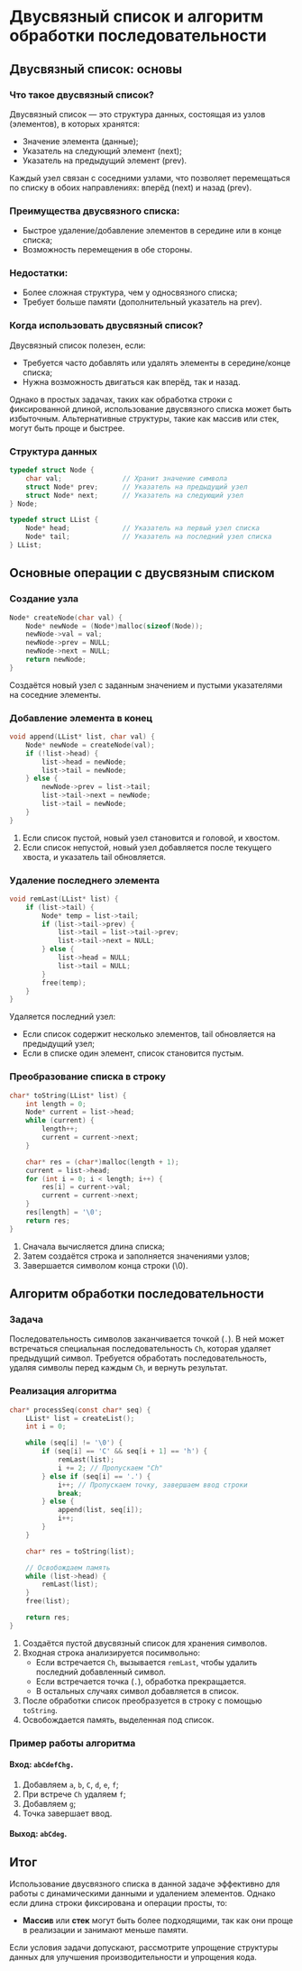 # Двусвязный список и алгоритм обработки последовательности

## Двусвязный список: основы

### Что такое двусвязный список?
Двусвязный список — это структура данных, состоящая из узлов (элементов), в которых хранятся:
- Значение элемента (данные);
- Указатель на следующий элемент (next);
- Указатель на предыдущий элемент (prev).

Каждый узел связан с соседними узлами, что позволяет перемещаться по списку в обоих направлениях: вперёд (next) и назад (prev).

### Преимущества двусвязного списка:
- Быстрое удаление/добавление элементов в середине или в конце списка;
- Возможность перемещения в обе стороны.

### Недостатки:
- Более сложная структура, чем у односвязного списка;
- Требует больше памяти (дополнительный указатель на prev).

### Когда использовать двусвязный список?
Двусвязный список полезен, если:
- Требуется часто добавлять или удалять элементы в середине/конце списка;
- Нужна возможность двигаться как вперёд, так и назад.

Однако в простых задачах, таких как обработка строки с фиксированной длиной, использование двусвязного списка может быть избыточным. Альтернативные структуры, такие как массив или стек, могут быть проще и быстрее.

### Структура данных

```c
typedef struct Node {
    char val;               // Хранит значение символа
    struct Node* prev;      // Указатель на предыдущий узел
    struct Node* next;      // Указатель на следующий узел
} Node;

typedef struct LList {
    Node* head;             // Указатель на первый узел списка
    Node* tail;             // Указатель на последний узел списка
} LList;
```

## Основные операции с двусвязным списком

### Создание узла
```c
Node* createNode(char val) {
    Node* newNode = (Node*)malloc(sizeof(Node));
    newNode->val = val;
    newNode->prev = NULL;
    newNode->next = NULL;
    return newNode;
}
```
Создаётся новый узел с заданным значением и пустыми указателями на соседние элементы.

### Добавление элемента в конец
```c
void append(LList* list, char val) {
    Node* newNode = createNode(val);
    if (!list->head) {
        list->head = newNode;
        list->tail = newNode;
    } else {
        newNode->prev = list->tail;
        list->tail->next = newNode;
        list->tail = newNode;
    }
}
```
1. Если список пустой, новый узел становится и головой, и хвостом.
2. Если список непустой, новый узел добавляется после текущего хвоста, и указатель tail обновляется.

### Удаление последнего элемента
```c
void remLast(LList* list) {
    if (list->tail) {
        Node* temp = list->tail;
        if (list->tail->prev) {
            list->tail = list->tail->prev;
            list->tail->next = NULL;
        } else {
            list->head = NULL;
            list->tail = NULL;
        }
        free(temp);
    }
}
```
Удаляется последний узел:
- Если список содержит несколько элементов, tail обновляется на предыдущий узел;
- Если в списке один элемент, список становится пустым.

### Преобразование списка в строку
```c
char* toString(LList* list) {
    int length = 0;
    Node* current = list->head;
    while (current) {
        length++;
        current = current->next;
    }

    char* res = (char*)malloc(length + 1);
    current = list->head;
    for (int i = 0; i < length; i++) {
        res[i] = current->val;
        current = current->next;
    }
    res[length] = '\0';
    return res;
}
```
1. Сначала вычисляется длина списка;
2. Затем создаётся строка и заполняется значениями узлов;
3. Завершается символом конца строки (\0).

## Алгоритм обработки последовательности

### Задача

Последовательность символов заканчивается точкой (`.`). В ней может встречаться специальная последовательность `Ch`, которая удаляет предыдущий символ. Требуется обработать последовательность, удаляя символы перед каждым `Ch`, и вернуть результат.

### Реализация алгоритма
```c
char* processSeq(const char* seq) {
    LList* list = createList();
    int i = 0;

    while (seq[i] != '\0') {
        if (seq[i] == 'C' && seq[i + 1] == 'h') {
            remLast(list);
            i += 2; // Пропускаем "Ch"
        } else if (seq[i] == '.') {
            i++; // Пропускаем точку, завершаем ввод строки
            break;
        } else {
            append(list, seq[i]);
            i++;
        }
    }

    char* res = toString(list);

    // Освобождаем память
    while (list->head) {
        remLast(list);
    }
    free(list);

    return res;
}
```
1. Создаётся пустой двусвязный список для хранения символов.
2. Входная строка анализируется посимвольно:
   - Если встречается `Ch`, вызывается `remLast`, чтобы удалить последний добавленный символ.
   - Если встречается точка (`.`), обработка прекращается.
   - В остальных случаях символ добавляется в список.
3. После обработки список преобразуется в строку с помощью `toString`.
4. Освобождается память, выделенная под список.

### Пример работы алгоритма
#### Вход: `abCdefChg.`
1. Добавляем `a`, `b`, `C`, `d`, `e`, `f`;
2. При встрече `Ch` удаляем `f`;
3. Добавляем `g`;
4. Точка завершает ввод.

#### Выход: `abCdeg`.

## Итог

Использование двусвязного списка в данной задаче эффективно для работы с динамическими данными и удалением элементов. Однако если длина строки фиксирована и операции просты, то:
- **Массив** или **стек** могут быть более подходящими, так как они проще в реализации и занимают меньше памяти.

Если условия задачи допускают, рассмотрите упрощение структуры данных для улучшения производительности и упрощения кода.

